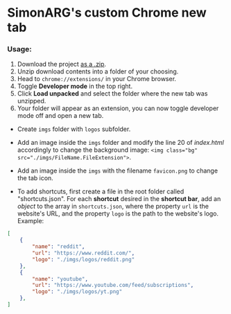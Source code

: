 # SimonARG's custom Chrome new tab

### Usage:

1.  Download the project [as a .zip](https://github.com/SimonARG/chrome-newtab/archive/refs/heads/main.zip).
2. Unzip download contents into a folder of your choosing.
3. Head to `chrome://extensions/` in your Chrome browser.
4. Toggle **Developer mode** in the top right.
5. Click **Load unpacked** and select the folder where the new tab was unzipped.
6. Your folder will appear as an extension, you can now toggle developer mode off and open a new tab.

- Create `imgs` folder with `logos` subfolder.

- Add an image inside the `imgs` folder and modify the line 20 of *index.html* accordingly to change the background image: `<img class="bg" src="./imgs/FileName.FileExtension">`.

- Add an image inside the `imgs` with the filename `favicon.png` to change the tab icon.

- To add shortcuts, first create a file in the root folder called "shortcuts.json". For each **shortcut** desired in the **shortcut bar**, add an *object* to the array in `shortcuts.json`, where the property `url` is the website's URL, and the property `logo` is the path to the website's logo. Example:
```json
[
    {
        "name": "reddit",
        "url": "https://www.reddit.com/",
        "logo": "./imgs/logos/reddit.png"
    },
    {
        "name": "youtube",
        "url": "https://www.youtube.com/feed/subscriptions",
        "logo": "./imgs/logos/yt.png"
    },
]
```